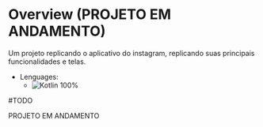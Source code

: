 # Overview (PROJETO EM ANDAMENTO)

Um projeto replicando o aplicativo do instagram, replicando suas principais funcionalidades e telas.

* Lenguages:
  * ![Kotlin](https://img.shields.io/badge/kotlin-%230095D5.svg?style=for-the-badge&logo=kotlin&logoColor=white) 100%  
  
#TODO 

PROJETO EM ANDAMENTO
